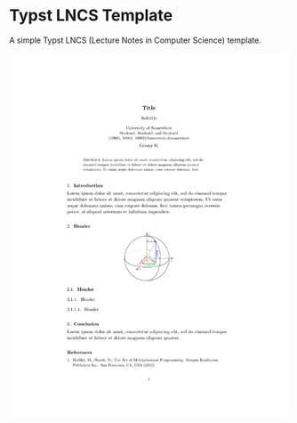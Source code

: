 # Typst LNCS Template

A simple Typst LNCS (Lecture Notes in Computer Science) template.

![pdf-example](example.jpg)
